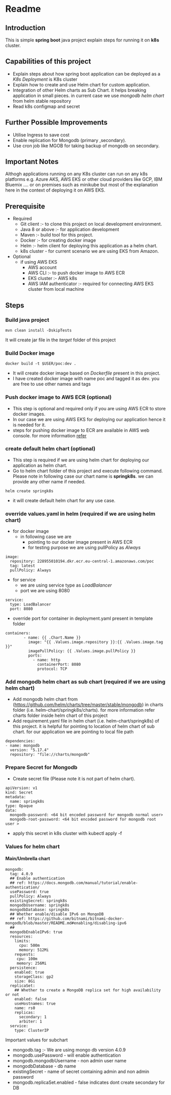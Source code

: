 # Readme

## Introduction
This is simple __spring boot__ java project explain steps for running it on __k8s__ cluster. 

## Capabilities of this project
- Explain steps about how spring boot application can be deployed as a _K8s Deployment_ is K8s cluster
- Explain how to create and use  Helm chart for custom application.
- Integration of other Helm charts as Sub Chart. it helps breaking application in small pieces. in current case we use _mongodb   helm chart_ from helm stable repository 
- Read  k8s configmap and secret

## Further Possible Improvements
- Utilise Ingress to save cost
- Enable replication for Mongodb (primary ,secondary).
- Use cron job like MGOB for taking backup of mongodb on secondary.

## Important Notes
Althogh applications running on any K8s cluster can run on any k8s platforms e.g. Azure AKS, AWS EKS or other cloud providers like GCP, IBM Bluemix .... or on premises such as minikube but most of the explanation here in the context of deploying it on AWS EKS.

## Prerequisite
- Required
  - Git client :- to clone this project on local development environment.
  - Java 8 or above :- for application development
  - Maven :- build tool for this project. 
  - Docker :- for creating docker image
  - Helm :- helm client for deploying this application as a helm chart.
  - k8s cluster - for current scenario we are using EKS from Amazon.
- Optional
  - if using AWS EKS 
    - AWS account
    - AWS CLI :- to push docker image to AWS ECR
    - EKS cluster :- AWS k8s   
    - AWS IAM authenticator :- required for connecting AWS EKS cluster from local machine
    
## Steps
### Build java project

```
mvn clean install -DskipTests
```
It will create jar file in the _target_ folder of this project 

### Build Docker image

```
docker build -t $USER/poc:dev .
```
- It will create docker image based on _Dockerfile_ present in this project.
- I have created docker image with name poc and tagged it as dev. you are free to use other names and tags

### Push docker image to AWS ECR (optional)
- This step is optional and required only if you are using AWS ECR to store docker images. 
- In our case we are using AWS EKS for deploying our application hence it is needed for it.
- steps for pushing docker image to ECR are available in AWS web console. for more information [refer](https://docs.aws.amazon.com/AmazonECR/latest/userguide/docker-push-ecr-image.html)

### create default helm chart (optional)
- This step is required if we are using helm chart for deploying our application  as helm chart.
- Go to helm chart folder of this project and execute following command. Please note in following case our chart name is __springk8s__. we can provide any other name if needed.
```
helm create springk8s
```
- it will create default helm chart for any use case.

### override values.yaml in helm (required if we are using helm chart)
- for docker image
  - in following case we are 
	- pointing to our docker image present in AWS ECR
	- for testing purpose we are using pullPolicy as _Always_
```
image:
  repository: 228955010194.dkr.ecr.eu-central-1.amazonaws.com/poc
  tag: latest
  pullPolicy: Always
```
- for service
  - we are using service type as _LoadBalancer_
  - port we are using 8080
```
service:
  type: LoadBalancer
  port: 8080
```
- override port for container in deployment.yaml present in template folder
```
containers:
        - name: {{ .Chart.Name }}
          image: "{{ .Values.image.repository }}:{{ .Values.image.tag }}"
          imagePullPolicy: {{ .Values.image.pullPolicy }}
          ports:
            - name: http
              containerPort: 8080
              protocol: TCP
```
### Add mongodb helm chart as sub chart (required if we are using helm chart)
- Add mongodb helm chart from (https://github.com/helm/charts/tree/master/stable/mongodb) in charts folder (i.e. helm-chart/springk8s/charts). for more information refer charts folder inside helm chart of this project
- Add requirement.yaml file in helm chart (i.e. helm-chart/springk8s) of this project. it is helpful for pointing to location of helm chart of sub chart. for our application we are pointing to local file path

```
dependencies:
- name: mongodb
  version: "5.17.4"
  repository: "file://charts/mongodb"
```

### Prepare Secret for Mongodb
- Create secret file (Please note it is not part of helm chart).
```
apiVersion: v1
kind: Secret
metadata:
  name: springk8s
type: Opaque
data:
  mongodb-password: <64 bit encoded password for mongodb normal user>
  mongodb-root-password: <64 bit encoded password for mongodb root user >
```
- apply this secret in k8s cluster with kubectl apply -f <secret file location>

### Values for helm chart
#### Main/Umbrella chart
```
mongodb:
  tag: 4.0.9 
  ## Enable authentication
  ## ref: https://docs.mongodb.com/manual/tutorial/enable-authentication/
  usePassword: true
  pullPolicy: Always
  existingSecret: springk8s
  mongodbUsername: springk8s
  mongodbDatabase: springk8s
  ## Whether enable/disable IPv6 on MongoDB
  ## ref: https://github.com/bitnami/bitnami-docker-mongodb/blob/master/README.md#enabling/disabling-ipv6
  ##
  mongodbEnableIPv6: true
  resources: 
    limits:
      cpu: 500m
      memory: 512Mi
    requests:
     cpu: 100m
     memory: 256Mi
  persistence:
    enabled: true
    storageClass: gp2
    size: 8Gi
  replicaSet:
    ## Whether to create a MongoDB replica set for high availability or not
    enabled: false
    useHostnames: true
    name: rs0
    replicas:
      secondary: 1
      arbiter: 1
  service:
    type: ClusterIP
```
Important values for  subchart
- mongodb.tag :- We are using mongo db version 4.0.9
- mongodb.usePassword - will enable authentication
- mongodb.mongodbUsername - non admin user name
- mongodbDatabase - db name
- existingSecret - name of secret containing admin and non admin password
- mongodb.replicaSet.enabled - false indicates dont create secondary for DB
